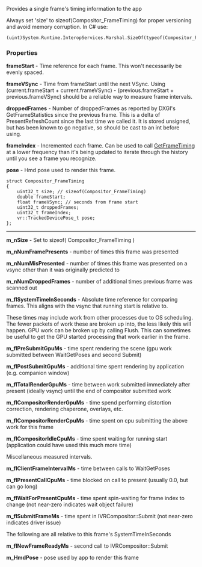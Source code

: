 Provides a single frame's timing information to the app


Always set 'size' to sizeof(Compositor_FrameTiming) for proper versioning and avoid memory corruption.  In C# use:

	(uint)System.Runtime.InteropServices.Marshal.SizeOf(typeof(Compositor_FrameTiming));

### Properties ###

**frameStart** - Time reference for each frame.  This won't necessarily be evenly spaced.

**frameVSync** - Time from frameStart until the next VSync.  Using (current.frameStart + current.frameVSync) - (previous.frameStart + previous.frameVSync) should be a reliable way to measure frame intervals.

**droppedFrames** - Number of droppedFrames as reported by DXGI's GetFrameStatistics since the previous frame.  This is a delta of PresentRefreshCount since the last time we called it.  It is stored unsigned, but has been known to go negative, so should be cast to an int before using.

**frameIndex** - Incremented each frame.  Can be used to call [GetFrameTiming](https://github.com/ValveSoftware/openvr/wiki/IVRCompositor::GetFrameTiming) at a lower frequency than it's being updated to iterate through the history until you see a frame you recognize.

**pose** - Hmd pose used to render this frame.

    struct Compositor_FrameTiming
    {
        uint32_t size; // sizeof(Compositor_FrameTiming)
        double frameStart;
        float frameVSync; // seconds from frame start
        uint32_t droppedFrames;
        uint32_t frameIndex;
        vr::TrackedDevicePose_t pose;
    };

---

**m_nSize** - Set to sizeof( Compositor_FrameTiming )

**m_nNumFramePresents** - number of times this frame was presented

**m_nNumMisPresented** - number of times this frame was presented on a vsync other than it was originally predicted to

**m_nNumDroppedFrames** - number of additional times previous frame was scanned out

**m_flSystemTimeInSeconds** - Absolute time reference for comparing frames.  This aligns with the vsync that running start is relative to.

These times may include work from other processes due to OS scheduling. The fewer packets of work these are broken up into, the less likely this will happen. GPU work can be broken up by calling Flush. This can sometimes be useful to get the GPU started processing that work earlier in the frame.
 
**m_flPreSubmitGpuMs** - time spent rendering the scene (gpu work submitted between WaitGetPoses and second Submit)

**m_flPostSubmitGpuMs** - additional time spent rendering by application (e.g. companion window)

**m_flTotalRenderGpuMs** - time between work submitted immediately after present (ideally vsync) until the end of compositor submitted work

**m_flCompositorRenderGpuMs** - time spend performing distortion correction, rendering chaperone, overlays, etc.

**m_flCompositorRenderCpuMs** - time spent on cpu submitting the above work for this frame

**m_flCompositorIdleCpuMs** - time spent waiting for running start (application could have used this much more time)

Miscellaneous measured intervals.

**m_flClientFrameIntervalMs** - time between calls to WaitGetPoses

**m_flPresentCallCpuMs** - time blocked on call to present (usually 0.0, but can go long)

**m_flWaitForPresentCpuMs** - time spent spin-waiting for frame index to change (not near-zero indicates wait object failure)

**m_flSubmitFrameMs** - time spent in IVRCompositor::Submit (not near-zero indicates driver issue)

The following are all relative to this frame's SystemTimeInSeconds

**m_flNewFrameReadyMs** - second call to IVRCompositor::Submit

**m_HmdPose** - pose used by app to render this frame

